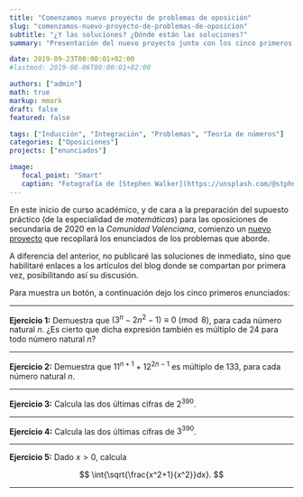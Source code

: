 ```yaml
---
title: "Comenzamos nuevo proyecto de problemas de oposición"
slug: "comenzamos-nuevo-proyecto-de-problemas-de-oposicion"
subtitle: "¿Y las soluciones? ¿Dónde están las soluciones?"
summary: "Presentación del nuevo proyecto junto con los cinco primeros enunciados."

date: 2019-09-23T00:00:01+02:00
#lastmod: 2019-08-06T00:00:01+02:00

authors: ["admin"]
math: true
markup: mmark
draft: false
featured: false

tags: ["Inducción", "Integración", "Problemas", "Teoría de números"]
categories: ["Oposiciones"]
projects: ["enunciados"]

image:
   focal_point: "Smart"
   caption: "Fotografía de [Stephen Walker](https://unsplash.com/@stphnwlkr), disponible en [Unsplash](https://unsplash.com/photos/yyHKZd-RWgs)."
---
```


En este inicio de curso académico, y de cara a la preparación del supuesto práctico (de la especialidad de *matemáticas*) para las oposiciones de secundaria de 2020 en la *Comunidad Valenciana*, comienzo un [nuevo proyecto](/courses/enunciados/) que recopilará los enunciados de los problemas que aborde.

A diferencia del anterior, no publicaré las soluciones de inmediato, sino que habilitaré enlaces a los artículos del blog donde se compartan por primera vez, posibilitando así su discusión.

Para muestra un botón, a continuación dejo los cinco primeros enunciados:

---

**Ejercicio 1:** Demuestra que $(3^n - 2n^2 - 1)\equiv 0\pmod{8}$, para cada número natural $n$. ¿Es cierto que dicha expresión también es múltiplo de $24$ para todo número natural $n$?

---

**Ejercicio 2:** Demuestra que $11^{n+1} + 12^{2n-1}$ es múltiplo de $133$, para cada número natural $n$.

---

**Ejercicio 3:** Calcula las dos últimas cifras de $2^{390}$.

---

**Ejercicio 4:** Calcula las dos últimas cifras de $3^{390}$.

---

**Ejercicio 5:** Dado $x>0$, calcula

$$
\int{\sqrt{\frac{x^2+1}{x^2}}dx}.
$$

---
